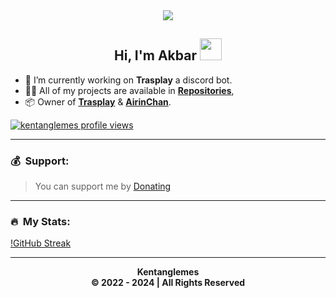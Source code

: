 <div align="center" style"border-radius:15px">
  <a href="https://images.app.goo.gl/1GLovQCGq6ueRXpL9" title="Discord Server" target="_blank">
    <img src="https://media.discordapp.net/attachments/1235904997905137756/1283352903435948043/foot-long-spongebob.gif?ex=66e2af07&is=66e15d87&hm=a6e4ba4f6d9068c045403abe17b65ac700d3ad84098ba68fd052e7e7ae976976&" style"width: 100%;border-radius:15px">
  </a>
</div>

## <div align="center">Hi, I'm Akbar </b><img src="https://media.giphy.com/media/hvRJCLFzcasrR4ia7z/giphy.gif" width="35"></h1>

- 🧰 I’m currently working on **Trasplay** a discord bot.
- 👨‍💻 All of my projects are available in **[Repositories](https://github.com/kentanglemes?tab=repositories)**,
- 📦 Owner of **[Trasplay](https://github.com/kentanglemes/trasplay)** & **[AirinChan](https://github.com/kentanglemes/airinchan)**.

[![kentanglemes profile views](https://u8views.com/api/v1/github/profiles/159621234/views/day-week-month-total-count.svg)](https://u8views.com/github/Kentanglemes)

***

### 💰 &nbsp;Support:

> You can support me by [Donating](https://saweria.co/aprilioakbar)

***

### 🔥 &nbsp;My Stats:
[!GitHub Streak](https://streak-stats.demolab.com?user=kentanglemes&theme=dark)

***

<p align="center">
    <b>
    Kentanglemes<br/>
 © 2022 - 2024 | All Rights Reserved
